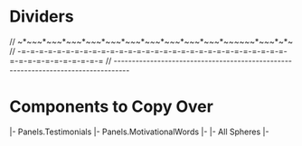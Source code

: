 # Dividers
// ~*~*~*~*~*~*~*~*~*~*~*~*~*~*~*~*~*~*~*~*~*~*~*~*~*~*~*~*~*~*~*~*~*~~*~*~*~*~*~*~*~
// -=-=-=-=-=-=-=-=-=-=-=-=-=-=-=-=-=-=-=-=-=-=-=-=-=-=-=-=-=-=-=-=-=-=-=-=-=-=-=-=-=
// ----------------------------------------------------------------------------------





# Components to Copy Over
|- Panels.Testimonials
|- Panels.MotivationalWords
|- 
|- All Spheres
|- 